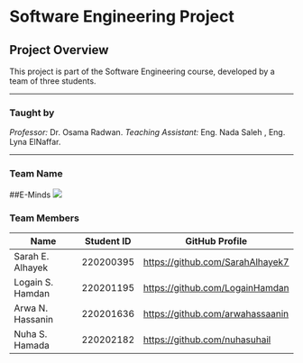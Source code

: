 # Software Engineering Project

## Project Overview
This project is part of the Software Engineering course, developed by a team of three students.

---

### Taught by
*Professor:* Dr. Osama Radwan.
*Teaching Assistant:* Eng. Nada Saleh , Eng. Lyna ElNaffar.

---
### Team Name
##E-Minds
![](https://github.com/LogainHamdan/Software-Engineering-Project/blob/743f5308ab9650d0731900633dc86b81adcf999f/DALL%C2%B7E%202024-11-03%2013.51.53%20-%20Create%20an%20anime-style%20illustration%20of%20four%20female%20coders%20wearing%20hijabs%2C%20positioned%20close%20together%20to%20show%20a%20sense%20of%20camaraderie%20and%20teamwork.%20Each%20c.png)

### Team Members

| Name             | Student ID  | GitHub Profile                   |
|------------------|-------------|----------------------------------|
| Sarah E. Alhayek | 220200395   | https://github.com/SarahAlhayek7 |
| Logain S. Hamdan | 220201195   | https://github.com/LogainHamdan  |
| Arwa N. Hassanin | 220201636   | https://github.com/arwahassaanin |
| Nuha S. Hamada   | 220202182   | https://github.com/nuhasuhail    |
